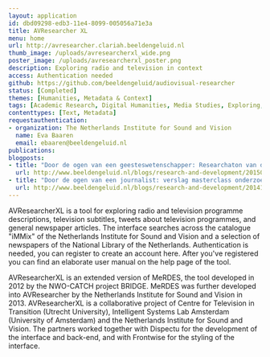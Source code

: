 ```yaml
---
layout: application
id: dbd09298-edb3-11e4-8099-005056a71e3a
title: AVResearcher XL
menu: home
url: http://avresearcher.clariah.beeldengeluid.nl
thumb_image: /uploads/avresearcherxl_wide.png
poster_image: /uploads/avresearcherxl_poster.png
description: Exploring radio and television in context
access: Authentication needed
github: https://github.com/beeldengeluid/audiovisual-researcher
status: [Completed]
themes: [Humanities, Metadata & Context]
tags: [Academic Research, Digital Humanities, Media Studies, Exploring, Analysis, CLARIAH, Context Collections]
contenttypes: [Text, Metadata]
requestauthentication: 
- organization: The Netherlands Institute for Sound and Vision
  name: Eva Baaren
  email: ebaaren@beeldengeluid.nl
publications: 
blogposts: 
- title: "Door de ogen van een geesteswetenschapper: Researchaton van de tool AVResearcherXL op Thatcamp"
  url: http://www.beeldengeluid.nl/blogs/research-and-development/201502/door-de-ogen-van-een-geesteswetenschapper-verslag
- title: "Door de ogen van een journalist: verslag masterclass onderzoeksjournalistiek Beeld en Geluid en VondelCS"
  url: http://www.beeldengeluid.nl/blogs/research-and-development/201410/door-de-ogen-van-een-journalist-verslag-masterclass
---
```


AVResearcherXL is a tool for exploring radio and television programme descriptions, television subtitles, tweets about television programmes, and general newspaper articles. The interface searches across the catalogue "iMMix" of the Netherlands Institute for Sound and Vision and a selection of newspapers of the National Library of the Netherlands. Authentication is needed, you can register to create an account here. After you've registered you can find an elaborate user manual on the help page of the tool.

AVResearcherXL is an extended version of MeRDES, the tool developed in 2012 by the NWO-CATCH project BRIDGE. MeRDES was further developed into AVResearcher by the Netherlands Institute for Sound and Vision in 2013. AVResearcherXL is a collaborative project of Centre for Television in Transition (Utrecht University), Intelligent Systems Lab Amsterdam (University of Amsterdam) and the Netherlands Institute for Sound and Vision. The partners worked together with Dispectu for the development of the interface and back-end, and with Frontwise for the styling of the interface.
